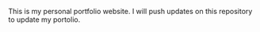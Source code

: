 This is my personal portfolio website. I will push updates on this repository to update my portolio.
